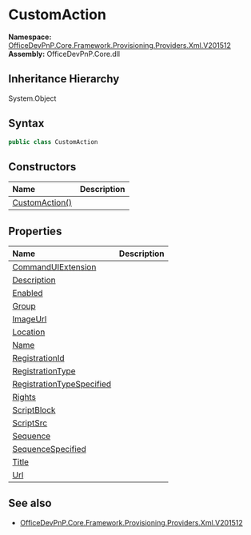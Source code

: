 # CustomAction
  

**Namespace:** [OfficeDevPnP.Core.Framework.Provisioning.Providers.Xml.V201512](OfficeDevPnP.Core.Framework.Provisioning.Providers.Xml.V201512.md)  
**Assembly:** OfficeDevPnP.Core.dll  
## Inheritance Hierarchy
System.Object  

## Syntax
```C#
public class CustomAction
```
## Constructors
|**Name**|**Description**|
|:-----|:-----|
| [CustomAction()](OfficeDevPnP.Core.Framework.Provisioning.Providers.Xml.V201512.CustomAction.ctor1.md) | 
## Properties
|**Name**|**Description**|
|:-----|:-----|
| [CommandUIExtension](OfficeDevPnP.Core.Framework.Provisioning.Providers.Xml.V201512.CustomAction.CommandUIExtension.md) | 
| [Description](OfficeDevPnP.Core.Framework.Provisioning.Providers.Xml.V201512.CustomAction.Description.md) | 
| [Enabled](OfficeDevPnP.Core.Framework.Provisioning.Providers.Xml.V201512.CustomAction.Enabled.md) | 
| [Group](OfficeDevPnP.Core.Framework.Provisioning.Providers.Xml.V201512.CustomAction.Group.md) | 
| [ImageUrl](OfficeDevPnP.Core.Framework.Provisioning.Providers.Xml.V201512.CustomAction.ImageUrl.md) | 
| [Location](OfficeDevPnP.Core.Framework.Provisioning.Providers.Xml.V201512.CustomAction.Location.md) | 
| [Name](OfficeDevPnP.Core.Framework.Provisioning.Providers.Xml.V201512.CustomAction.Name.md) | 
| [RegistrationId](OfficeDevPnP.Core.Framework.Provisioning.Providers.Xml.V201512.CustomAction.RegistrationId.md) | 
| [RegistrationType](OfficeDevPnP.Core.Framework.Provisioning.Providers.Xml.V201512.CustomAction.RegistrationType.md) | 
| [RegistrationTypeSpecified](OfficeDevPnP.Core.Framework.Provisioning.Providers.Xml.V201512.CustomAction.RegistrationTypeSpecified.md) | 
| [Rights](OfficeDevPnP.Core.Framework.Provisioning.Providers.Xml.V201512.CustomAction.Rights.md) | 
| [ScriptBlock](OfficeDevPnP.Core.Framework.Provisioning.Providers.Xml.V201512.CustomAction.ScriptBlock.md) | 
| [ScriptSrc](OfficeDevPnP.Core.Framework.Provisioning.Providers.Xml.V201512.CustomAction.ScriptSrc.md) | 
| [Sequence](OfficeDevPnP.Core.Framework.Provisioning.Providers.Xml.V201512.CustomAction.Sequence.md) | 
| [SequenceSpecified](OfficeDevPnP.Core.Framework.Provisioning.Providers.Xml.V201512.CustomAction.SequenceSpecified.md) | 
| [Title](OfficeDevPnP.Core.Framework.Provisioning.Providers.Xml.V201512.CustomAction.Title.md) | 
| [Url](OfficeDevPnP.Core.Framework.Provisioning.Providers.Xml.V201512.CustomAction.Url.md) | 
## See also
- [OfficeDevPnP.Core.Framework.Provisioning.Providers.Xml.V201512](OfficeDevPnP.Core.Framework.Provisioning.Providers.Xml.V201512.md)
